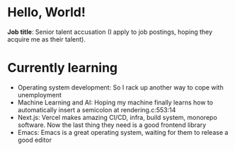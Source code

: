 # Hello, World!
**Job title**: Senior talent accusation (I apply to job postings, hoping they acquire me as their talent).

# Currently learning
- Operating system development: So I rack up another way to cope with unemployment
- Machine Learning and AI: Hoping my machine finally learns how to automatically insert a semicolon at rendering.c:553:14
- Next.js: Vercel makes amazing CI/CD, infra, build system, monorepo software. Now the last thing they need is a good frontend library
- Emacs: Emacs is a great operating system, waiting for them to release a good editor
